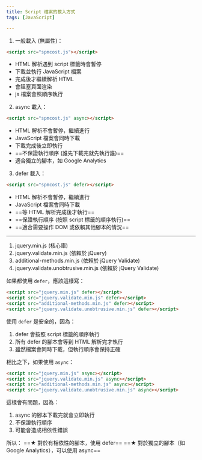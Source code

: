 ```yaml
---
title: Script 檔案的載入方式
tags: [JavaScript]

---
```


1. 一般載入 (無屬性)：
```html
<script src="spmcost.js"></script>
```
- HTML 解析遇到 script 標籤時會暫停
- 下載並執行 JavaScript 檔案
- 完成後才繼續解析 HTML
- 會阻塞頁面渲染
- js 檔案會照順序執行

2. async 載入：
```html
<script src="spmcost.js" async></script>
```
- HTML 解析不會暫停，繼續進行
- JavaScript 檔案會同時下載
- 下載完成後立即執行
- ==不保證執行順序 (誰先下載完就先執行誰)==
- 適合獨立的腳本，如 Google Analytics

3. defer 載入：
```html
<script src="spmcost.js" defer></script>
```
- HTML 解析不會暫停，繼續進行
- JavaScript 檔案會同時下載
- ==等 HTML 解析完成後才執行==
- ==保證執行順序 (按照 script 標籤的順序執行)==
- ==適合需要操作 DOM 或依賴其他腳本的情況==


---
1. jquery.min.js (核心庫)
2. jquery.validate.min.js (依賴於 jQuery)
3. additional-methods.min.js (依賴於 jQuery Validate)
4. jquery.validate.unobtrusive.min.js (依賴於 jQuery Validate)

如果都使用 `defer`，應該這樣寫：

```html
<script src="jquery.min.js" defer></script>
<script src="jquery.validate.min.js" defer></script>
<script src="additional-methods.min.js" defer></script>
<script src="jquery.validate.unobtrusive.min.js" defer></script>
```

使用 `defer` 是安全的，因為：
1. defer 會按照 script 標籤的順序執行
2. 所有 defer 的腳本會等到 HTML 解析完才執行
3. 雖然檔案會同時下載，但執行順序會保持正確

相比之下，如果使用 `async`：
```html
<script src="jquery.min.js" async></script>
<script src="jquery.validate.min.js" async></script>
<script src="additional-methods.min.js" async></script>
<script src="jquery.validate.unobtrusive.min.js" async></script>
```
這樣會有問題，因為：
1. async 的腳本下載完就會立即執行
2. 不保證執行順序
3. 可能會造成相依性錯誤

所以：
==★ 對於有相依性的腳本，使用 defer==
==★ 對於獨立的腳本（如 Google Analytics），可以使用 async==